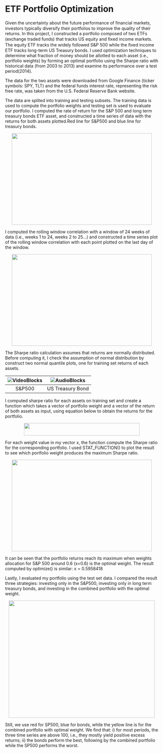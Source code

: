 # ETF Portfolio Optimization

Given the uncertainty about the future performance of ﬁnancial markets, investors typically diversify their portfolios to improve the quality of their returns. In this project, I constructed a portfolio composed of two ETFs (exchange traded funds) that tracks US equity and ﬁxed income markets. The equity ETF tracks the widely followed S&P 500 while the ﬁxed income ETF tracks long-term US Treasury bonds. I used optimization techniques to determine what fraction of money should be allotted to each asset (i.e., portfolio weights) by forming an optimal portfolio using the Sharpe ratio with historical data (from 2003 to 2013) and examine its performance over a test period(2014). 

The data for the two assets were downloaded from Google Finance (ticker symbols: SPY, TLT) and the federal funds interest rate, representing the risk free rate, was taken from the U.S. Federal Reserve Bank website.

The data are splited into training and testing subsets.  The training data is used to compute the portfolio weights and testing set is used to evaluate our portfolio. I computed the rate of return for the S&P 500 and long term treasury bonds ETF asset, and constructed a time series of data with the returns for both assets plotted.Red line for S&P500 and blue line for treasury bonds.
   <p align="center">
  <img width="460" height="300" src="https://github.com/Bommi95/ETF-Portfolio-Optimization/blob/master/total%20returns.png">
</p>  
I computed the rolling window correlation with a window of 24 weeks of data (i.e., weeks 1 to 24, weeks 2 to 25...) and constructed a time series plot of the rolling window correlation with each point plotted on the last day of the window.
   <p align="center">
  <img width="460" height="300" src="https://github.com/Bommi95/ETF-Portfolio-Optimization/blob/master/rolling%20window%20cor.png">
</p>  
 The Sharpe ratio calculation assumes that returns are normally distributed. Before computing it, I check the assumption of normal distribution by construct two normal quantile plots, one for training set returns of each assets.  

| ![VideoBlocks](https://github.com/Bommi95/ETF-Portfolio-Optimization/blob/master/qq%20for%20stock.png) | ![AudioBlocks](https://github.com/Bommi95/ETF-Portfolio-Optimization/blob/master/qq%20for%20bonds.png) |
|:---:|:---:|
| S&P500 | US Treasury Bond |


I computed sharpe ratio for each assets on training set and create a function which takes a vector of portfolio weight and a vector of the return of both assets as input, using equation below to obtain the returns for the portfolio. 
   <p align="center">
  <img width="380" height="41" src="https://github.com/Bommi95/ETF-Portfolio-Optimization/blob/master/return%20formula.PNG">
</p> 
For each weight value in my vector x, the function compute the Sharpe ratio for the corresponding portfolio. I used STAT_FUNCTION() to plot the result to see which portfolio weight produces the maximum Sharpe ratio. 
   <p align="center">
  <img width="460" height="300" src="https://github.com/Bommi95/ETF-Portfolio-Optimization/blob/master/sharpe_ratio_optim.png">
</p> 

It can be seen that the portfolio returns reach its maximum when weights allocation for S&P 500 around 0.6 (x=0.6) is the optimal weight. The result computed by optimize() is similar: x = 0.5958418

Lastly, I evaluated my portfolio using the test set data. I compared the result three strategies: investing only in the S&P500, investing only in long term treasury bonds, and investing in the combined portfolio with the optimal weight. 
   <p align="center">
  <img width="480" height="384" src="https://github.com/Bommi95/ETF-Portfolio-Optimization/blob/master/test%20set.png">
</p> 
Still, we use red for SP500, blue for bonds, while the yellow line is for the combined portfolio with optimal weight. We find that:
i)	for most periods, the three time series are above 100, i.e., they mostly yield positive excess returns;
ii)	the bonds perform the best, following by the combined portfolio while the SP500 performs the worst.
